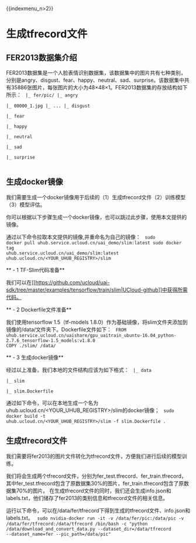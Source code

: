 {{indexmenu_n>2}}

# 生成tfrecord文件

## FER2013数据集介绍
FER2013数据集是一个人脸表情识别数据集，该数据集中的图片共有七种类别，分别是angry、disgust、fear、happy、neutral、sad、surprise。该数据集中共有35886张图片，每张图片的大小为48×48×1。FER2013数据集的存放结构如下所示：
<code>
|_ fer/pic/
  |_ angry\
     |_ 00000_1.jpg
     |_ ...
  |_ disgust\
  |_ fear\
  |_ happy\
  |_ neutral\
  |_ sad\
  |_ surprise\
</code>
## 生成docker镜像
我们需要生成一个docker镜像用于后续的（1）生成tfrecord文件（2）训练模型（3）模型评估。

你可以根据以下步骤生成一个docker镜像，也可以跳过此步骤，使用本文提供的镜像。

通过以下命令拉取本文提供的镜像,并重命名为自己的镜像：
<code>
sudo docker pull uhub.service.ucloud.cn/uai_demo/slim:latest
sudo docker tag uhub.service.ucloud.cn/uai_demo/slim:latest uhub.ucloud.cn/<YOUR\_UHUB\_REGISTRY>/slim
</code>

** - 1 TF-Slim代码准备** 

我们可以在[[https://github.com/ucloud/uai-sdk/tree/master/examples/tensorflow/train/slim|UCloud-github]]中获得所需代码。

**  - 2 Dockerfile文件准备**

我们使用tensorflow 1.5（tf-models 1.8.0）作为基础镜像，将slim文件夹添加到镜像的/data/文件夹下。Dockerfile文件如下：
<code>
FROM uhub.service.ucloud.cn/uaishare/gpu_uaitrain_ubuntu-16.04_python-2.7.6_tensorflow-1.5_models:v1.8.0
COPY ./slim/ /data/
</code>

**  - 3 生成docker镜像**

经过以上准备，我们本地的文件结构应该为如下格式：
<code>
|_ data\
   |_ slim\
   |_ slim.Dockerfile  
</code>
通过如下命令，可以在本地生成一个名为uhub.ucloud.cn/<YOUR\_UHUB\_REGISTRY>/slim的docker镜像；
<code>
sudo docker build -t uhub.ucloud.cn/<YOUR_UHUB_REGISTRY>/slim -f slim.Dockerfile .
</code>
## 生成tfrecord文件
我们需要将fer2013的图片文件转化为tfrecord文件，方便我们进行后续的模型训练。

我们将会生成两个tfrecord文件，分别为fer\_test.tfrecord、fer\_train.tfrecord，其中fer\_test.tfrecord包含了原数据集30%的图片，fer\_train.tfrecord包含了原数据集70%的图片。
在生成tfrecord文件的同时，我们还会生成info.json和labels.txt，他们储存了fer2013的类别信息和tfrecord文件的相关信息。

运行以下命令，可以在/data/fer/tfrecord下得到生成的tfrecord文件、info.json和labels.txt。
<code>
sudo nvidia-docker run -it -v /data/fer/pic:/data/pic -v /data/fer/tfrecord:/data/tfrecord /bin/bash -c "python /data/download_and_convert_data.py --dataset_dir=/data/tfrecord --dataset_name=fer --pic_path=/data/pic"
</code>

